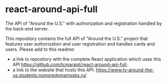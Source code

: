 # react-around-api-full

The API of "Around the U.S." with authorization and registration handled by the back-end server.

This repository contains the full API of "Around the U.S." project that features user authorization and user registration and handles cards and users. Please add to this readme:

- a link to repository with the complete React application which uses this API https://github.com/tcmaraist/react-around-api-full;
- a link to the website that hosts this API: https://www.ty-around-the-us.students.nomoredomainssbs.ru/
